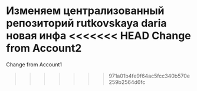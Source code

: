 Изменяем централизованный репозиторий
rutkovskaya daria
новая инфа
<<<<<<< HEAD
Change from Account2
=======
Change from Account1
>>>>>>> 971a01b4fe9f64ac5fcc340b570e259b2564d6fc
